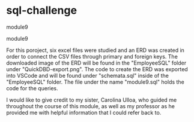 # sql-challenge
module9

module9

For this poroject, six excel files were studied and an ERD was created in order to connect the CSV files through primary and foreign keys. The downloaded image of the ERD will be found in the "EmployeeSQL" folder under "QuickDBD-export.png". The code to create the ERD was exported into VSCode and will be found under "schemata.sql" inside of the "EmployeeSQL" folder. The file under the name "module9.sql" holds the code for the queries.

I would like to give credit to my sister, Carolina Ulloa, who guided me throughout the course of this module, as well as my professor as he provided me with helpful information that I could refer back to.
